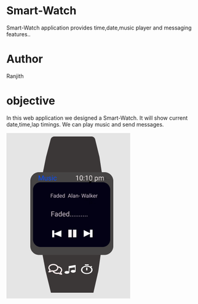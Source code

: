 # Smart-Watch
Smart-Watch application provides time,date,music player and messaging features..
# Author
Ranjith 
# objective
In this web application we designed a Smart-Watch. It will show current date,time,lap timings. We can play music and send messages.



![enter image description here](https://github.com/ranjithckumar/Smart-Watch/blob/master/img/Smart%20watch%20%282%29.png)
